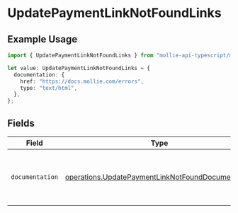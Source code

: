 # UpdatePaymentLinkNotFoundLinks

## Example Usage

```typescript
import { UpdatePaymentLinkNotFoundLinks } from "mollie-api-typescript/models/operations";

let value: UpdatePaymentLinkNotFoundLinks = {
  documentation: {
    href: "https://docs.mollie.com/errors",
    type: "text/html",
  },
};
```

## Fields

| Field                                                                                                                  | Type                                                                                                                   | Required                                                                                                               | Description                                                                                                            |
| ---------------------------------------------------------------------------------------------------------------------- | ---------------------------------------------------------------------------------------------------------------------- | ---------------------------------------------------------------------------------------------------------------------- | ---------------------------------------------------------------------------------------------------------------------- |
| `documentation`                                                                                                        | [operations.UpdatePaymentLinkNotFoundDocumentation](../../models/operations/updatepaymentlinknotfounddocumentation.md) | :heavy_check_mark:                                                                                                     | The URL to the generic Mollie API error handling guide.                                                                |
